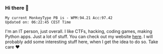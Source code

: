 ### Hi there 👋
<!-- PB START -->
```
My current MonkeyType PB is - WPM:94.21 Acc:97.42
Updated on: 06:22:45 CEST Time
```
<!-- PB END -->
I'm an IT person, just overall. I like CTFs, hacking, coding games, making Python apps. Just a lot of stuff.
You can check out my website [here](https://skill3472.github.io/).
I will probably add some interesting stuff here, when I get the idea to do so. Take care ❤️
